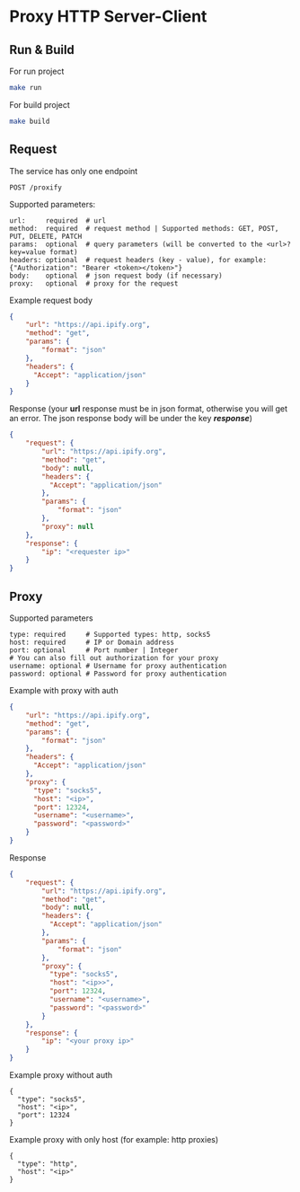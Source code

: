 # Proxy HTTP Server-Client

## Run & Build
For run project
```bash
make run
```

For build project
```bash
make build
```

## Request
The service has only one endpoint
```
POST /proxify
```
Supported parameters:
```
url:     required  # url
method:  required  # request method | Supported methods: GET, POST, PUT, DELETE, PATCH
params:  optional  # query parameters (will be converted to the <url>?key=value format)
headers: optional  # request headers (key - value), for example: {"Authorization": "Bearer <token></token>"}
body:    optional  # json request body (if necessary)
proxy:   optional  # proxy for the request
```

Example request body
```json
{
    "url": "https://api.ipify.org",
    "method": "get",
    "params": {
        "format": "json"
    },
    "headers": {
      "Accept": "application/json"
    }
}
```
Response (your **url** response must be in json format, otherwise you will get an error. The json response body will be under the key _**response**_)
```json
{
    "request": {
        "url": "https://api.ipify.org",
        "method": "get",
        "body": null,
        "headers": {
          "Accept": "application/json"
        },
        "params": {
            "format": "json"
        },
        "proxy": null
    },
    "response": {
        "ip": "<requester ip>"
    }
}
```

## Proxy
Supported parameters
```
type: required     # Supported types: http, socks5
host: required     # IP or Domain address
port: optional     # Port number | Integer
# You can also fill out authorization for your proxy
username: optional # Username for proxy authentication
password: optional # Password for proxy authentication
```

Example with proxy with auth
```json
{
    "url": "https://api.ipify.org",
    "method": "get",
    "params": {
        "format": "json"
    },
    "headers": {
      "Accept": "application/json"
    },
    "proxy": {
      "type": "socks5",
      "host": "<ip>",
      "port": 12324,
      "username": "<username>",
      "password": "<password>"
    }
}
```
Response
```json
{
    "request": {
        "url": "https://api.ipify.org",
        "method": "get",
        "body": null,
        "headers": {
          "Accept": "application/json"
        },
        "params": {
            "format": "json"
        },
        "proxy": {
          "type": "socks5",
          "host": "<ip>>",
          "port": 12324,
          "username": "<username>",
          "password": "<password>"
        }
    },
    "response": {
        "ip": "<your proxy ip>"
    }
}
```

Example proxy without auth
```
{
  "type": "socks5",
  "host": "<ip>",
  "port": 12324
}
```

Example proxy with only host (for example: http proxies)
```
{
  "type": "http",
  "host": "<ip>"
}
```
